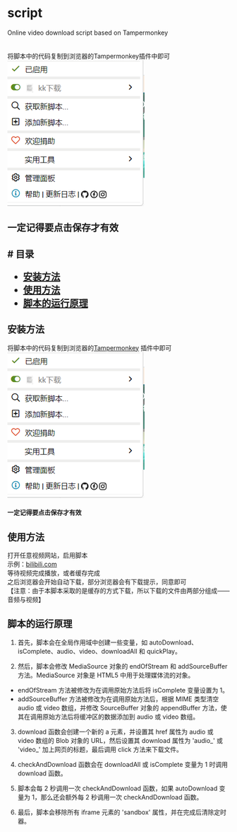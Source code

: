 # script
Online video download script based on Tampermonkey</br>
</br>
</br>
将脚本中的代码复制到浏览器的Tampermonkey插件中即可</br>
![Alt Text](https://github.com/aefASAA/Online-video-download-script/blob/main/x5.png)</br>

<h2>一定记得要点击保存才有效<h2>
# 目录

- [安装方法](#安装方法)
- [使用方法](#使用方法)
- [脚本的运行原理](#脚本的运行原理)

## 安装方法
将脚本中的代码复制到浏览器的[Tampermonkey](https://www.tampermonkey.net/)
插件中即可</br>
![Alt Text](https://github.com/aefASAA/Online-video-download-script/blob/main/x5.png)</br>
<h4>一定记得要点击保存才有效<h4>

## 使用方法
打开任意视频网站，启用脚本</br>
示例：[bilibili.com](https://www.bilibili.com/video/BV1ak4y1479b/?spm_id_from=333.1007.top_right_bar_window_history.content.click&vd_source=a5e7e92452c5fb5e7ffe4e8360b808e5)</br>
等待视频完成播放，或者缓存完成</br>
之后浏览器会开始自动下载，部分浏览器会有下载提示，同意即可</br>
【注意：由于本脚本采取的是缓存的方式下载，所以下载的文件由两部分组成——音频与视频】</br>
## 脚本的运行原理
1. 首先，脚本会在全局作用域中创建一些变量，如 autoDownload、isComplete、audio、video、downloadAll 和 quickPlay。

2. 然后，脚本会修改 MediaSource 对象的 endOfStream 和 addSourceBuffer 方法。MediaSource 对象是 HTML5 中用于处理媒体流的对象。

- endOfStream 方法被修改为在调用原始方法后将 isComplete 变量设置为 1。
- addSourceBuffer 方法被修改为在调用原始方法后，根据 MIME 类型清空 audio 或 video 数组，并修改 SourceBuffer 对象的 appendBuffer 方法，使其在调用原始方法后将缓冲区的数据添加到 audio 或 video 数组。

3. download 函数会创建一个新的 a 元素，并设置其 href 属性为 audio 或 video 数组的 Blob 对象的 URL，然后设置其 download 属性为 'audio_' 或 'video_' 加上网页的标题，最后调用 click 方法来下载文件。

4. checkAndDownload 函数会在 downloadAll 或 isComplete 变量为 1 时调用 download 函数。

5. 脚本会每 2 秒调用一次 checkAndDownload 函数，如果 autoDownload 变量为 1，那么还会额外每 2 秒调用一次 checkAndDownload 函数。

6. 最后，脚本会移除所有 iframe 元素的 'sandbox' 属性，并在完成后清除定时器。
